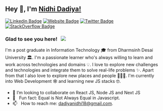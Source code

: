 ## Hey 👋, I'm [Nidhi Dadiya!](https://github.com/dadiyanidhi/)

[![Linkedin Badge](https://img.shields.io/badge/-LinkedIn-0e76a8?style=flat-square&logo=Linkedin&logoColor=white)](https://in.linkedin.com/in/nidhi-dadiya-b1955b64)
[![Website Badge](https://img.shields.io/badge/Website-3b5998?style=flat-square&logo=google-chrome&logoColor=white)](https://nidhidadiya.com/)
[![Twitter Badge](https://img.shields.io/badge/-Twitter-00acee?style=flat-square&logo=Twitter&logoColor=white)](https://twitter.com/dadiyanidhi)
[![StackOverflow Badge](https://img.shields.io/badge/-StackOverflow-e4405f?style=flat-square&logo=StackOverflow&logoColor=white)](https://stackoverflow.com/users/12811479/nidhi-dadiya)

### Glad to see you here! &nbsp; ![](https://visitor-badge.glitch.me/badge?page_id=dadiyanidhi.dadiyanidhi&style=flat-square&color=0088cc)

I'm a post graduate in Information Technology 🎓 from Dharmsinh Desai University 🏛. I'm a passionate learner who's always willing to learn and work across technologies and domains 💡. I love to explore new challenges and technologies and integrate them to solve real-life problems ✨. Apart from that I also love to explore new places and people 👨🏻‍💻. I'm currently into Web Development 🕸️ and learning new JS stacks 🤓.

- 💞️  I’m looking to collaborate on React JS, Node JS and Next JS
- 👾 &nbsp; Fun fact: Equal is Not Always Equal in Javascript.
- 📫 &nbsp; How to reach me: dadiyanidhi18@gmail.com.

<!---
nidhidadiya/nidhidadiya is a ✨ special ✨ repository because its `README.md` (this file) appears on your GitHub profile.
You can click the Preview link to take a look at your changes.
--->
